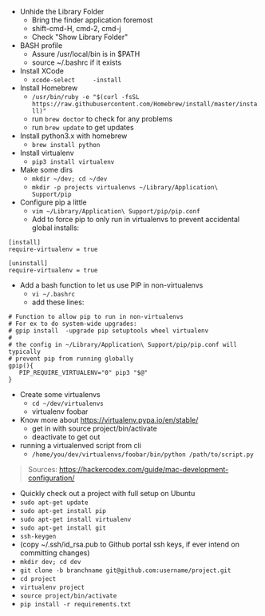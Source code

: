 - Unhide the Library Folder
	- Bring the finder application foremost
	- shift-cmd-H, cmd-2, cmd-j
	- Check "Show Library Folder"
- BASH profile
	- Assure /usr/local/bin is in $PATH
	- source ~/.bashrc if it exists
- Install XCode
	- `xcode-select 	-install`
- Install Homebrew
	- `/usr/bin/ruby -e "$(curl -fsSL https://raw.githubusercontent.com/Homebrew/install/master/install)"`
	- run `brew doctor` to check for any problems
	- run `brew update` to get updates
- Install python3.x with homebrew
	- `brew install python`
- Install virtualenv
	- `pip3 install virtualenv`
- Make some dirs
	- `mkdir ~/dev; cd ~/dev`
	- `mkdir -p projects virtualenvs ~/Library/Application\ Support/pip`
- Configure pip a little
	- `vim ~/Library/Application\ Support/pip/pip.conf`
	- Add to force pip to only run in virtualenvs to prevent accidental global installs:
```
[install]
require-virtualenv = true

[uninstall]
require-virtualenv = true
```
- Add a bash function to let us use PIP in non-virtualenvs
	- `vi ~/.bashrc`
	- add these lines:
```
# Function to allow pip to run in non-virtualenvs
# For ex to do system-wide upgrades:
# gpip install 	-upgrade pip setuptools wheel virtualenv
#
# the config in ~/Library/Application\ Support/pip/pip.conf will typically
# prevent pip from running globally
gpip(){
   PIP_REQUIRE_VIRTUALENV="0" pip3 "$@"
}
```
- Create some virtualenvs
	- `cd ~/dev/virtualenvs`
	- virtualenv foobar
- Know more about https://virtualenv.pypa.io/en/stable/
	- get in with source project/bin/activate
	- deactivate to get out
- running a virtualenved script from cli
	- `/home/you/dev/virtualenvs/foobar/bin/python /path/to/script.py`

> Sources: https://hackercodex.com/guide/mac-development-configuration/

- Quickly check out a project with full setup on Ubuntu
- `sudo apt-get update`
- `sudo apt-get install pip`
- `sudo apt-get install virtualenv`
- `sudo apt-get install git`
- `ssh-keygen`
- (copy ~/.ssh/id_rsa.pub to Github portal ssh keys, if ever intend on 
committing changes)
- `mkdir dev; cd dev`
- `git clone -b branchname git@github.com:username/project.git`
- `cd project`
- `virtualenv project`
- `source project/bin/activate`
- `pip install -r requirements.txt`
